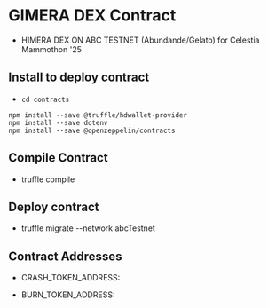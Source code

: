# GIMERA DEX Contract

- HIMERA DEX ON ABC TESTNET (Abundande/Gelato) for Celestia Mammothon '25

## Install to deploy contract

- `cd contracts`

```
npm install --save @truffle/hdwallet-provider
npm install --save dotenv
npm install --save @openzeppelin/contracts
```

## Compile Contract

- truffle compile

## Deploy contract

- truffle migrate --network abcTestnet

## Contract Addresses

- CRASH_TOKEN_ADDRESS: 

- BURN_TOKEN_ADDRESS: 
